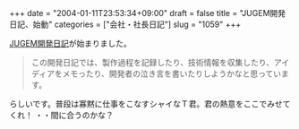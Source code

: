 +++
date = "2004-01-11T23:53:34+09:00"
draft = false
title = "JUGEM開発日記、始動"
categories = ["会社・社長日記"]
slug = "1059"
+++

<a href="http://jugem.yosy.jp/">JUGEM開発日記</a>が始まりました。
<Blockquote>
この開発日記では、製作過程を記録したり、技術情報を収集したり、アイディアをメモったり、開発者の泣き言を書いたりしようかなと思っています。
</Blockquote>
らしいです。普段は寡黙に仕事をこなすシャイなＴ君。君の熱意をここでみせてくれ！
・・間に合うのかな？
